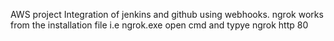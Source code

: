 AWS
project
Integration of jenkins and github using webhooks.
ngrok works from the installation file i.e ngrok.exe open cmd and typye ngrok http 80

